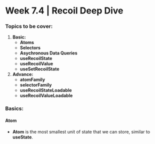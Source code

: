 # Week 7.4 | Recoil Deep Dive

### Topics to be cover:
1. **Basic:**
    - **Atoms** 
    - **Selectors**
    - **Asychronous Data Queries**
    - **useRecoilState**
    - **useRecoilValue**
    - **useSetRecoilState**
2. **Advance:**
    - **atomFamily**
    - **selectorFamily**
    - **useRecoilStateLoadable**
    - **useRecoilValueLoadable**

### Basics:
#### Atom
- **Atom** is the most smallest unit of state that we can store, similar to **useState**.
